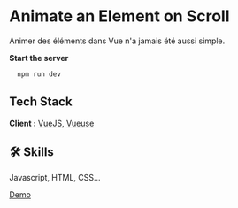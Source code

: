 # Animate an Element on Scroll

Animer des éléments dans Vue n'a jamais été aussi simple.

**Start the server**

```bash
  npm run dev
```

## Tech Stack

**Client :** [VueJS](https://vuejs.org/), [Vueuse](https://motion.vueuse.org/)

## 🛠 Skills

Javascript, HTML, CSS...

[Demo](https://2o0tn5.sse.codesandbox.io/)